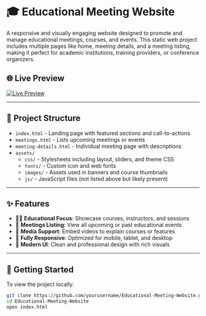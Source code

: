 # 🎓 Educational Meeting Website

A responsive and visually engaging website designed to promote and manage educational meetings, courses, and events. This static web project includes multiple pages like home, meeting details, and a meeting listing, making it perfect for academic institutions, training providers, or conference organizers.

## 🌐 Live Preview
[![Live Preview](https://img.shields.io/badge/Live-Preview-brightgreen?style=for-the-badge&logo=django)]( https://piyush972004.github.io/Educational-Meeting-Website/)

---

## 📁 Project Structure

- `index.html` - Landing page with featured sections and call-to-actions
- `meetings.html` - Lists upcoming meetings or events
- `meeting-details.html` - Individual meeting page with descriptions
- `assets/`
  - `css/` - Stylesheets including layout, sliders, and theme CSS
  - `fonts/` - Custom icon and web fonts
  - `images/` - Assets used in banners and course thumbnails
  - `js/` - JavaScript files (not listed above but likely present)

---

## ✨ Features

- 🧑‍🏫 **Educational Focus**: Showcase courses, instructors, and sessions
- 📅 **Meetings Listing**: View all upcoming or past educational events
- 🎥 **Media Support**: Embed videos to explain courses or features
- 📱 **Fully Responsive**: Optimized for mobile, tablet, and desktop
- 🎨 **Modern UI**: Clean and professional design with rich visuals

---

## 🚀 Getting Started

To view the project locally:

```bash
git clone https://github.com/yourusername/Educational-Meeting-Website.git
cd Educational-Meeting-Website
open index.html  
